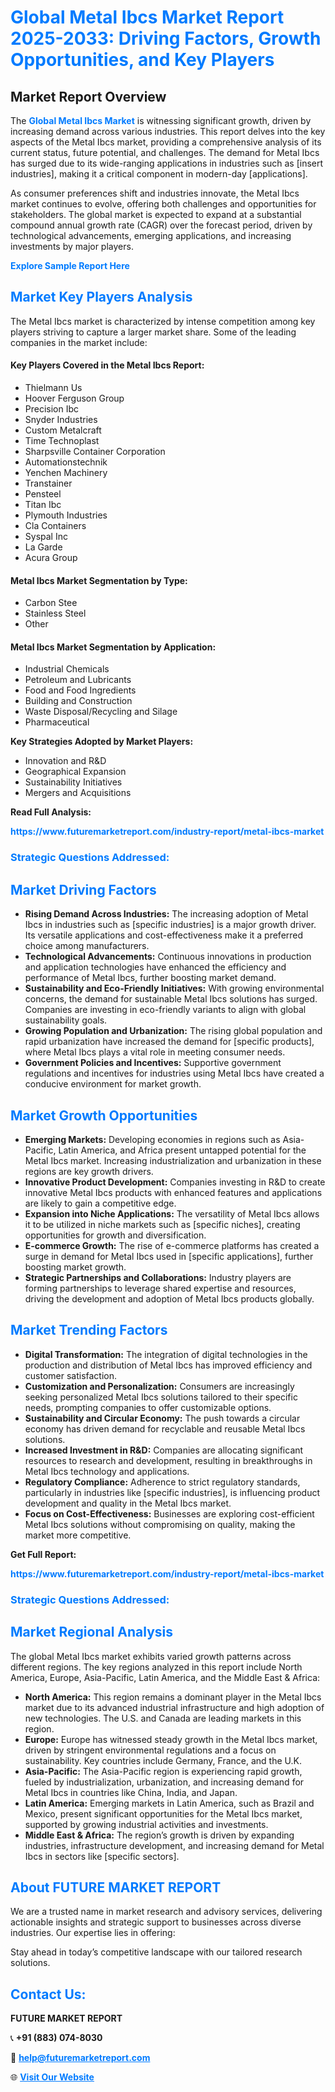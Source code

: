 <h1 style="color: #007BFF;">Global Metal Ibcs Market Report 2025-2033: Driving Factors, Growth Opportunities, and Key Players</h1>

<section id="overview">
<h2>Market Report Overview</h2>
<p>The <a href="https://www.futuremarketreport.com/industry-report/metal-ibcs-market" style="color: #007BFF; text-decoration: none;"><strong>Global Metal Ibcs Market</strong></a> is witnessing significant growth, driven by increasing demand across various industries. This report delves into the key aspects of the Metal Ibcs market, providing a comprehensive analysis of its current status, future potential, and challenges. The demand for Metal Ibcs has surged due to its wide-ranging applications in industries such as [insert industries], making it a critical component in modern-day [applications].</p>
<p>As consumer preferences shift and industries innovate, the Metal Ibcs market continues to evolve, offering both challenges and opportunities for stakeholders. The global market is expected to expand at a substantial compound annual growth rate (CAGR) over the forecast period, driven by technological advancements, emerging applications, and increasing investments by major players.</p>
</section>

<section id="overview">
<p><a href="https://www.futuremarketreport.com/request-sample/reportId=31589" style="color: #007BFF; text-decoration: none;"><strong>Explore Sample Report Here</strong></a></p>
</section>

<section id="key-players">
<h2 style="color: #007BFF;">Market Key Players Analysis</h2>
<p>The Metal Ibcs market is characterized by intense competition among key players striving to capture a larger market share. Some of the leading companies in the market include:</p>
<h4>Key Players Covered in the Metal Ibcs Report:</h4>
<ul><li>Thielmann Us</li><li>Hoover Ferguson Group</li><li>Precision Ibc</li><li>Snyder Industries</li><li>Custom Metalcraft</li><li>Time Technoplast</li><li>Sharpsville Container Corporation</li><li>Automationstechnik</li><li>Yenchen Machinery</li><li>Transtainer</li><li>Pensteel</li><li>Titan Ibc</li><li>Plymouth Industries</li><li>Cla Containers</li><li>Syspal Inc</li><li>La Garde</li><li>Acura Group</li></ul>
<h4>Metal Ibcs Market Segmentation by Type:</h4>
<ul><li>Carbon Stee</li><li>Stainless Steel</li><li>Other</li></ul>

<h4>Metal Ibcs Market Segmentation by Application:</h4>
<ul><li>Industrial Chemicals</li><li>Petroleum and Lubricants</li><li>Food and Food Ingredients</li><li>Building and Construction</li><li>Waste Disposal/Recycling and Silage</li><li>Pharmaceutical</li></ul>
<p><strong>Key Strategies Adopted by Market Players:</strong></p>
<ul>
<li>Innovation and R&D</li>
<li>Geographical Expansion</li>
<li>Sustainability Initiatives</li>
<li>Mergers and Acquisitions</li>
</ul>
</section>

<section>
<p><strong>Read Full Analysis: </strong></p><a href="https://www.futuremarketreport.com/industry-report/metal-ibcs-market" style="color: #007BFF; text-decoration: none;"><strong>https://www.futuremarketreport.com/industry-report/metal-ibcs-market</strong></a>
<h3 style="color: #007BFF;">Strategic Questions Addressed:</h3>
</section>

<section id="driving-factors">
<h2 style="color: #007BFF;">Market Driving Factors</h2>
<ul>
<li><strong>Rising Demand Across Industries:</strong> The increasing adoption of Metal Ibcs in industries such as [specific industries] is a major growth driver. Its versatile applications and cost-effectiveness make it a preferred choice among manufacturers.</li>
<li><strong>Technological Advancements:</strong> Continuous innovations in production and application technologies have enhanced the efficiency and performance of Metal Ibcs, further boosting market demand.</li>
<li><strong>Sustainability and Eco-Friendly Initiatives:</strong> With growing environmental concerns, the demand for sustainable Metal Ibcs solutions has surged. Companies are investing in eco-friendly variants to align with global sustainability goals.</li>
<li><strong>Growing Population and Urbanization:</strong> The rising global population and rapid urbanization have increased the demand for [specific products], where Metal Ibcs plays a vital role in meeting consumer needs.</li>
<li><strong>Government Policies and Incentives:</strong> Supportive government regulations and incentives for industries using Metal Ibcs have created a conducive environment for market growth.</li>
</ul>
</section>

<section id="growth-opportunities">
<h2 style="color: #007BFF;">Market Growth Opportunities</h2>
<ul>
<li><strong>Emerging Markets:</strong> Developing economies in regions such as Asia-Pacific, Latin America, and Africa present untapped potential for the Metal Ibcs market. Increasing industrialization and urbanization in these regions are key growth drivers.</li>
<li><strong>Innovative Product Development:</strong> Companies investing in R&D to create innovative Metal Ibcs products with enhanced features and applications are likely to gain a competitive edge.</li>
<li><strong>Expansion into Niche Applications:</strong> The versatility of Metal Ibcs allows it to be utilized in niche markets such as [specific niches], creating opportunities for growth and diversification.</li>
<li><strong>E-commerce Growth:</strong> The rise of e-commerce platforms has created a surge in demand for Metal Ibcs used in [specific applications], further boosting market growth.</li>
<li><strong>Strategic Partnerships and Collaborations:</strong> Industry players are forming partnerships to leverage shared expertise and resources, driving the development and adoption of Metal Ibcs products globally.</li>
</ul>
</section>

<section id="trending-factors">
<h2 style="color: #007BFF;">Market Trending Factors</h2>
<ul>
<li><strong>Digital Transformation:</strong> The integration of digital technologies in the production and distribution of Metal Ibcs has improved efficiency and customer satisfaction.</li>
<li><strong>Customization and Personalization:</strong> Consumers are increasingly seeking personalized Metal Ibcs solutions tailored to their specific needs, prompting companies to offer customizable options.</li>
<li><strong>Sustainability and Circular Economy:</strong> The push towards a circular economy has driven demand for recyclable and reusable Metal Ibcs solutions.</li>
<li><strong>Increased Investment in R&D:</strong> Companies are allocating significant resources to research and development, resulting in breakthroughs in Metal Ibcs technology and applications.</li>
<li><strong>Regulatory Compliance:</strong> Adherence to strict regulatory standards, particularly in industries like [specific industries], is influencing product development and quality in the Metal Ibcs market.</li>
<li><strong>Focus on Cost-Effectiveness:</strong> Businesses are exploring cost-efficient Metal Ibcs solutions without compromising on quality, making the market more competitive.</li>
</ul>
</section>

<section>
<p><strong>Get Full Report: </strong></p><a href="https://www.futuremarketreport.com/industry-report/metal-ibcs-market" style="color: #007BFF; text-decoration: none;"><strong>https://www.futuremarketreport.com/industry-report/metal-ibcs-market</strong></a>
<h3 style="color: #007BFF;">Strategic Questions Addressed:</h3>
</section>


<section id="regional-analysis">
<h2 style="color: #007BFF;">Market Regional Analysis</h2>
<p>The global Metal Ibcs market exhibits varied growth patterns across different regions. The key regions analyzed in this report include North America, Europe, Asia-Pacific, Latin America, and the Middle East & Africa:</p>
<ul>
<li><strong>North America:</strong> This region remains a dominant player in the Metal Ibcs market due to its advanced industrial infrastructure and high adoption of new technologies. The U.S. and Canada are leading markets in this region.</li>
<li><strong>Europe:</strong> Europe has witnessed steady growth in the Metal Ibcs market, driven by stringent environmental regulations and a focus on sustainability. Key countries include Germany, France, and the U.K.</li>
<li><strong>Asia-Pacific:</strong> The Asia-Pacific region is experiencing rapid growth, fueled by industrialization, urbanization, and increasing demand for Metal Ibcs in countries like China, India, and Japan.</li>
<li><strong>Latin America:</strong> Emerging markets in Latin America, such as Brazil and Mexico, present significant opportunities for the Metal Ibcs market, supported by growing industrial activities and investments.</li>
<li><strong>Middle East & Africa:</strong> The region’s growth is driven by expanding industries, infrastructure development, and increasing demand for Metal Ibcs in sectors like [specific sectors].</li>
</ul>
</section>

<footer>
<h2 style="color: #007BFF;">About FUTURE MARKET REPORT</h2>
<p>We are a trusted name in market research and advisory services, delivering actionable insights and strategic support to businesses across diverse industries. Our expertise lies in offering:</p>

<p>Stay ahead in today’s competitive landscape with our tailored research solutions.</p>

<h2 style="color: #007BFF;">Contact Us:</h2>
<p><strong>FUTURE MARKET REPORT</strong></p>
<p>📞 <strong>+91 (883) 074-8030</strong></p>
<p>📧 <strong><a href="mailto:help@futuremarketreport.com" style="color: #007BFF;">help@futuremarketreport.com</a></strong></p>
<p>🌐 <strong><a href="https://www.futuremarketreport.com/" style="color: #007BFF;">Visit Our Website</a></strong></p>
</footer>